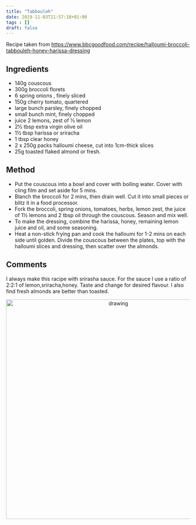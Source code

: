 ```yaml
---
title: "Tabbouleh"
date: 2019-11-03T21:57:18+01:00
tags : []
draft: false
---
```


Recipe taken from https://www.bbcgoodfood.com/recipe/halloumi-broccoli-tabbouleh-honey-harissa-dressing

## Ingredients 

* 140g couscous
* 300g broccoli florets
* 6 spring onions , finely sliced
* 150g cherry tomato, quartered
* large bunch parsley, finely chopped
* small bunch mint, finely chopped
* juice 2 lemons, zest of ½ lemon
* 2½ tbsp extra virgin olive oil
* 1½ tbsp harissa or sriracha 
* 1 tbsp clear honey
* 2 x 250g packs halloumi cheese, cut into 1cm-thick slices
* 25g toasted flaked almond or fresh.

## Method 

* Put the couscous into a bowl and cover with boiling water. Cover with cling film and set aside for 5 mins.
* Blanch the broccoli for 2 mins, then drain well. Cut it into small pieces or blitz it in a food processor.
* Fork the broccoli, spring onions, tomatoes, herbs, lemon zest, the juice of 1½ lemons and 2 tbsp oil through the couscous. Season and mix well.
* To make the dressing, combine the harissa, honey, remaining lemon juice and oil, and some seasoning.
* Heat a non-stick frying pan and cook the halloumi for 1-2 mins on each side until golden. Divide the couscous between the plates, top with the halloumi slices and dressing, then scatter over the almonds.


## Comments 

I always make this racipe with srirasha sauce. For the sauce I use a ratio of 2:2:1 of lemon,sriracha,honey. Taste and change for desired flavour. I also find fresh almonds are better than toasted. 

<p align="center"> 
<img src="/food/images/IMG_8221-2.jpg" alt="drawing" width="600"/>
</p>


